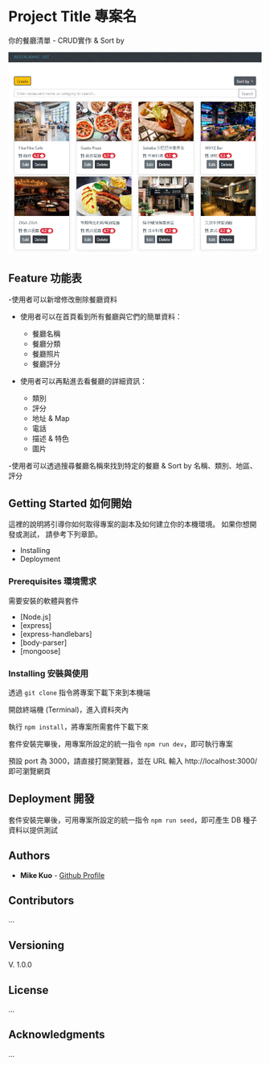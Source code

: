 # Project Title 專案名

你的餐廳清單 - CRUD實作 & Sort by

![screenshot](https://github.com/mk900/restaurant-rebuild/blob/master/screenshot.GIF)

## Feature 功能表

-使用者可以新增修改刪除餐廳資料

- 使用者可以在首頁看到所有餐廳與它們的簡單資料：
  - 餐廳名稱
  - 餐廳分類
  - 餐廳照片
  - 餐廳評分

- 使用者可以再點進去看餐廳的詳細資訊：
  - 類別
  - 評分
  - 地址 & Map
  - 電話
  - 描述 & 特色
  - 圖片
  
-使用者可以透過搜尋餐廳名稱來找到特定的餐廳 & Sort by 名稱、類別、地區、評分

## Getting Started 如何開始

這裡的說明將引導你如何取得專案的副本及如何建立你的本機環境。 如果你想開發或測試， 請參考下列章節。

* Installing
* Deployment

### Prerequisites 環境需求

需要安裝的軟體與套件

- [Node.js]
- [express]
- [express-handlebars]
- [body-parser]
- [mongoose]

### Installing 安裝與使用

透過 `git clone` 指令將專案下載下來到本機端

開啟終端機 (Terminal)，進入資料夾內

執行 `npm install`，將專案所需套件下載下來

套件安裝完畢後，用專案所設定的統一指令 `npm run dev`，即可執行專案

預設 port 為 3000，請直接打開瀏覽器，並在 URL 輸入 http://localhost:3000/ 即可瀏覽網頁


## Deployment 開發

套件安裝完畢後，可用專案所設定的統一指令 `npm run seed`，即可產生 DB 種子資料以提供測試

## Authors

* **Mike Kuo** - [Github Profile](https://github.com/mk900)

## Contributors
...

## Versioning

V. 1.0.0

## License
...

## Acknowledgments
...

